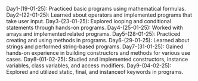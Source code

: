 Day1-(19-01-25): Practiced basic programs using mathematical formulas.
Day2-(22-01-25): Learned about operators and implemented programs that take user input.
Day3-(23-01-25): Explored looping and conditional statements through hands-on programs.
Day4-(25-01-25): Worked with arrays and implemented related programs.
Day5-(28-01-25): Practiced creating and using methods in programs.
Day6-(29-01-25): Learned about strings and performed string-based programs.
Day7-(31-01-25): Gained hands-on experience in building constructors and methods for various use cases.
Day8-(01-02-25): Studied and implemented constructors, instance variables, class variables, and access modifiers.
Day9-(04-02-25): Explored and utilized static, final, and instanceof keywords in programs.


